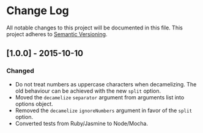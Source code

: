 # Change Log
All notable changes to this project will be documented in this file.
This project adheres to [Semantic Versioning](http://semver.org/).

## [1.0.0] - 2015-10-10
### Changed
- Do not treat numbers as uppercase characters when decamelizing. The old behaviour can be achieved with the new `split` option.
- Moved the `decamelize` `separator` argument from arguments list into options object.
- Removed the `decamelize` `ignoreNumbers` argument in favor of the `split` option.
- Converted tests from Ruby/Jasmine to Node/Mocha.
